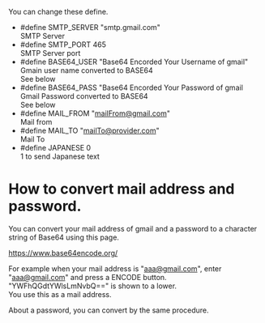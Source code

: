 You can change these define.

- #define SMTP_SERVER "smtp.gmail.com"   
SMTP Server   
- #define SMTP_PORT   465   
SMTP Server port   
- #define BASE64_USER "Base64 Encorded Your Username of gmail"   
Gmain user name converted to BASE64   
See below   
- #define BASE64_PASS "Base64 Encorded Your Password of gmail   
Gmail Password converted to BASE64   
See below   
- #define MAIL_FROM   "mailFrom@gmail.com"   
Mail from   
- #define MAIL_TO     "mailTo@provider.com"   
Mail To   
- #define JAPANESE    0   
1 to send Japanese text   


# How to convert mail address and password.

You can convert your mail address of gmail and a password to a character string of Base64 using this page.

https://www.base64encode.org/

For example when your mail address is "aaa@gmail.com", enter "aaa@gmail.com" and press a ENCODE button.    
"YWFhQGdtYWlsLmNvbQ==" is shown to a lower.   
You use this as a mail address.   

About a password, you can convert by the same procedure.   

